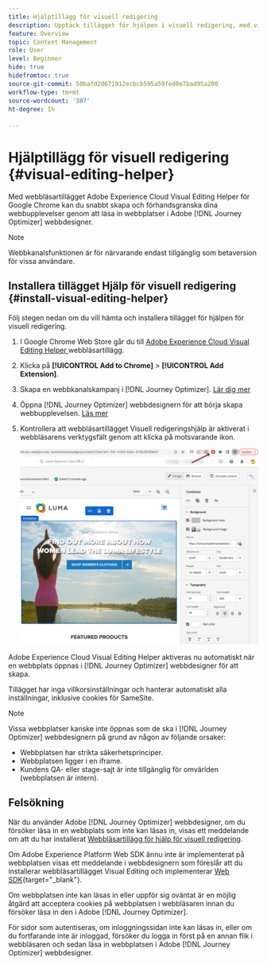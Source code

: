 ```yaml
---
title: Hjälptillägg för visuell redigering
description: Upptäck tillägget för hjälpen i visuell redigering, med vilket du kan skapa och förhandsgranska webbsidor i Journey Optimizer
feature: Overview
topic: Content Management
role: User
level: Beginner
hide: true
hidefromtoc: true
source-git-commit: 50bafd20671912ecbcb595a59fed0e7bad95a200
workflow-type: tm+mt
source-wordcount: '387'
ht-degree: 1%

---
```


# Hjälptillägg för visuell redigering {#visual-editing-helper}

Med webbläsartillägget Adobe Experience Cloud Visual Editing Helper för Google Chrome kan du snabbt skapa och förhandsgranska dina webbupplevelser genom att läsa in webbplatser i Adobe [!DNL Journey Optimizer] webbdesigner.

>[!NOTE]
>
>Webbkanalsfunktionen är för närvarande endast tillgänglig som betaversion för vissa användare.

## Installera tillägget Hjälp för visuell redigering {#install-visual-editing-helper}

Följ stegen nedan om du vill hämta och installera tillägget för hjälpen för visuell redigering.

1. I Google Chrome Web Store går du till [Adobe Experience Cloud Visual Editing Helper ]((https://chrome.google.com/webstore/detail/adobe-experience-cloud-vi/kgmjjkfjacffaebgpkpcllakjifppnca){target="_blank"}) webbläsartillägg.

1. Klicka på **[!UICONTROL Add to Chrome]** > **[!UICONTROL Add Extension]**.

1. Skapa en webbkanalskampanj i [!DNL Journey Optimizer]. [Lär dig mer](author-web.md#create-web-campaign)

1. Öppna [!DNL Journey Optimizer] webbdesignern för att börja skapa webbupplevelsen. [Läs mer](author-web.md)

1. Kontrollera att webbläsartillägget Visuell redigeringshjälp är aktiverat i webbläsarens verktygsfält genom att klicka på motsvarande ikon.

   ![](assets/web-visual-editing-extension.png)

Adobe Experience Cloud Visual Editing Helper aktiveras nu automatiskt när en webbplats öppnas i [!DNL Journey Optimizer] webbdesigner för att skapa.

Tillägget har inga villkorsinställningar och hanterar automatiskt alla inställningar, inklusive cookies för SameSite.

>[!NOTE]
>
>Vissa webbplatser kanske inte öppnas som de ska i [!DNL Journey Optimizer] webbdesignern på grund av någon av följande orsaker:
>
> * Webbplatsen har strikta säkerhetsprinciper.
> * Webbplatsen ligger i en iframe.
> * Kundens QA- eller stage-sajt är inte tillgänglig för omvärlden (webbplatsen är intern).


## Felsökning

När du använder Adobe [!DNL Journey Optimizer] webbdesigner, om du försöker läsa in en webbplats som inte kan läsas in, visas ett meddelande om att du har installerat [Webbläsartillägg för hjälp för visuell redigering](#install-visual-editing-helper).

Om Adobe Experience Platform Web SDK ännu inte är implementerat på webbplatsen visas ett meddelande i webbdesignern som föreslår att du installerar webbläsartillägget Visual Editing och implementerar [Web SDK](https://experienceleague.adobe.com/docs/platform-learn/implement-web-sdk/overview.html){target=&quot;_blank&quot;}.

Om webbplatsen inte kan läsas in eller uppför sig oväntat är en möjlig åtgärd att acceptera cookies på webbplatsen i webbläsaren innan du försöker läsa in den i Adobe [!DNL Journey Optimizer].

För sidor som autentiseras, om inloggningssidan inte kan läsas in, eller om du fortfarande inte är inloggad, försöker du logga in först på en annan flik i webbläsaren och sedan läsa in webbplatsen i Adobe [!DNL Journey Optimizer] webbdesigner.
